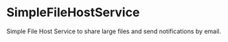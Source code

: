 # SimpleFileHostService
Simple File Host Service to share large files and send notifications by email.
